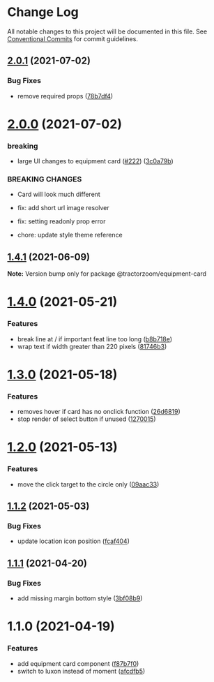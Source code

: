 # Change Log

All notable changes to this project will be documented in this file.
See [Conventional Commits](https://conventionalcommits.org) for commit guidelines.

## [2.0.1](https://github.com/TractorZoom/component-library/compare/@tractorzoom/equipment-card@2.0.0...@tractorzoom/equipment-card@2.0.1) (2021-07-02)


### Bug Fixes

* remove required props ([78b7df4](https://github.com/TractorZoom/component-library/commit/78b7df4e431bf8ee981f592ab7f52aad0d45bcf3))





# [2.0.0](https://github.com/TractorZoom/component-library/compare/@tractorzoom/equipment-card@1.4.1...@tractorzoom/equipment-card@2.0.0) (2021-07-02)


### breaking

* large UI changes to equipment card ([#222](https://github.com/TractorZoom/component-library/issues/222)) ([3c0a79b](https://github.com/TractorZoom/component-library/commit/3c0a79b98a8d2c33e5b0a0f61d331f19dc509647))


### BREAKING CHANGES

* Card will look much different

* fix: add short url image resolver

* fix: setting readonly prop error

* chore: update style theme reference





## [1.4.1](https://github.com/TractorZoom/component-library/compare/@tractorzoom/equipment-card@1.4.0...@tractorzoom/equipment-card@1.4.1) (2021-06-09)

**Note:** Version bump only for package @tractorzoom/equipment-card





# [1.4.0](https://github.com/TractorZoom/component-library/compare/@tractorzoom/equipment-card@1.3.0...@tractorzoom/equipment-card@1.4.0) (2021-05-21)


### Features

* break line at / if important feat line too long ([b8b718e](https://github.com/TractorZoom/component-library/commit/b8b718e72e8ce8286a684db128da567bf426b9ef))
* wrap text if width greater than 220 pixels ([81746b3](https://github.com/TractorZoom/component-library/commit/81746b38cb2bed5c369d73505e74fbc41b5e9246))





# [1.3.0](https://github.com/TractorZoom/component-library/compare/@tractorzoom/equipment-card@1.2.0...@tractorzoom/equipment-card@1.3.0) (2021-05-18)


### Features

* removes hover if card has no onclick function ([26d6819](https://github.com/TractorZoom/component-library/commit/26d6819c23e40cfb139365a0a3f769055885f1e6))
* stop render of select button if unused ([1270015](https://github.com/TractorZoom/component-library/commit/1270015baa65be476135e63f752e3ffa28ccdefa))





# [1.2.0](https://github.com/TractorZoom/component-library/compare/@tractorzoom/equipment-card@1.1.2...@tractorzoom/equipment-card@1.2.0) (2021-05-13)


### Features

* move the click target to the circle only ([09aac33](https://github.com/TractorZoom/component-library/commit/09aac3357a9bc0e930c5bced30efb4fe48b9a139))





## [1.1.2](https://github.com/TractorZoom/component-library/compare/@tractorzoom/equipment-card@1.1.1...@tractorzoom/equipment-card@1.1.2) (2021-05-03)


### Bug Fixes

* update location icon position ([fcaf404](https://github.com/TractorZoom/component-library/commit/fcaf404b883a455273adf241b0e789e0442dac58))





## [1.1.1](https://github.com/TractorZoom/component-library/compare/@tractorzoom/equipment-card@1.1.0...@tractorzoom/equipment-card@1.1.1) (2021-04-20)


### Bug Fixes

* add missing margin bottom style ([3bf08b9](https://github.com/TractorZoom/component-library/commit/3bf08b9d086c6fb4a4b1cb48b2125e844e9055b6))





# 1.1.0 (2021-04-19)


### Features

* add equipment card component ([f87b7f0](https://github.com/TractorZoom/component-library/commit/f87b7f0e63a027390f00d92b4d2a9a67e713568f))
* switch to luxon instead of moment ([afcdfb5](https://github.com/TractorZoom/component-library/commit/afcdfb5bb329795a46b3339da4e4a6daa7b1c10d))
